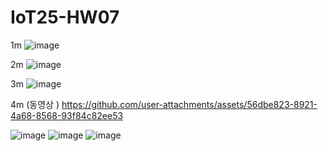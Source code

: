 # IoT25-HW07

1m
![image](https://github.com/user-attachments/assets/22f008e0-6e91-4d5f-9a5d-39c0feb6e2d6)



2m
![image](https://github.com/user-attachments/assets/db79eca2-0503-40ad-a9ee-ad70d3be3c41)



3m
![image](https://github.com/user-attachments/assets/5b48fda9-e44d-4492-81d1-333cffef94ea)



4m (동영상 )
https://github.com/user-attachments/assets/56dbe823-8921-4a68-8568-93f84c82ee53
















![image](https://github.com/user-attachments/assets/27d252f2-3de2-4098-af64-bc22f115d8da)
![image](https://github.com/user-attachments/assets/26abd7b2-f962-412f-b00f-853e435b83c4)
![image](https://github.com/user-attachments/assets/acaf6580-1cc1-46e0-81e6-c29c704d787f)


